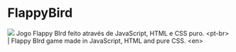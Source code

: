 # FlappyBird
<img src="https://user-images.githubusercontent.com/53010824/78510498-de1efc00-776b-11ea-9405-13386886fa85.png">
Jogo Flappy BIrd feito através de JavaScript, HTML e CSS puro. &lt;pt-br> | Flappy BIrd game made in JavaScript, HTML and pure CSS. &lt;en>
